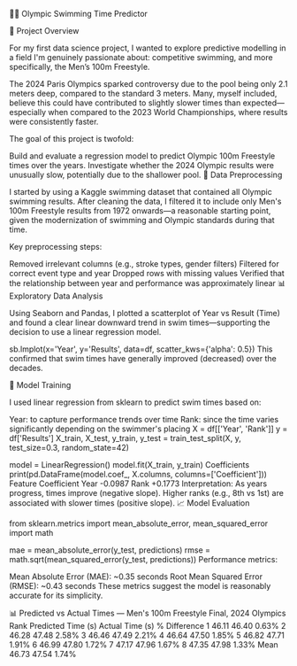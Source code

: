 🏊‍♂️ Olympic Swimming Time Predictor

📌 Project Overview

For my first data science project, I wanted to explore predictive modelling in a field I'm genuinely passionate about: competitive swimming, and more specifically, the Men’s 100m Freestyle.

The 2024 Paris Olympics sparked controversy due to the pool being only 2.1 meters deep, compared to the standard 3 meters. Many, myself included, believe this could have contributed to slightly slower times than expected—especially when compared to the 2023 World Championships, where results were consistently faster.

The goal of this project is twofold:

Build and evaluate a regression model to predict Olympic 100m Freestyle times over the years.
Investigate whether the 2024 Olympic results were unusually slow, potentially due to the shallower pool.
🔧 Data Preprocessing

I started by using a Kaggle swimming dataset that contained all Olympic swimming results. After cleaning the data, I filtered it to include only Men's 100m Freestyle results from 1972 onwards—a reasonable starting point, given the modernization of swimming and Olympic standards during that time.

Key preprocessing steps:

Removed irrelevant columns (e.g., stroke types, gender filters)
Filtered for correct event type and year
Dropped rows with missing values
Verified that the relationship between year and performance was approximately linear
📊 Exploratory Data Analysis

Using Seaborn and Pandas, I plotted a scatterplot of Year vs Result (Time) and found a clear linear downward trend in swim times—supporting the decision to use a linear regression model.

sb.lmplot(x='Year', y='Results', data=df, scatter_kws={'alpha': 0.5})
This confirmed that swim times have generally improved (decreased) over the decades.

🤖 Model Training

I used linear regression from sklearn to predict swim times based on:

Year: to capture performance trends over time
Rank: since the time varies significantly depending on the swimmer's placing
X = df[['Year', 'Rank']]
y = df['Results']
X_train, X_test, y_train, y_test = train_test_split(X, y, test_size=0.3, random_state=42)

model = LinearRegression()
model.fit(X_train, y_train)
Coefficients
print(pd.DataFrame(model.coef_, X.columns, columns=['Coefficient']))
Feature	Coefficient
Year	-0.0987
Rank	+0.1773
Interpretation: As years progress, times improve (negative slope). Higher ranks (e.g., 8th vs 1st) are associated with slower times (positive slope).
📈 Model Evaluation

from sklearn.metrics import mean_absolute_error, mean_squared_error
import math

mae = mean_absolute_error(y_test, predictions)
rmse = math.sqrt(mean_squared_error(y_test, predictions))
Performance metrics:

Mean Absolute Error (MAE): ~0.35 seconds
Root Mean Squared Error (RMSE): ~0.43 seconds
These metrics suggest the model is reasonably accurate for its simplicity.

📊 Predicted vs Actual Times — Men's 100m Freestyle Final, 2024 Olympics
Rank	Predicted Time (s)	Actual Time (s)	% Difference
1	46.11	46.40	0.63%
2	46.28	47.48	2.58%
3	46.46	47.49	2.21%
4	46.64	47.50	1.85%
5	46.82	47.71	1.91%
6	46.99	47.80	1.72%
7	47.17	47.96	1.67%
8	47.35	47.98	1.33%
Mean	46.73	47.54	1.74%
